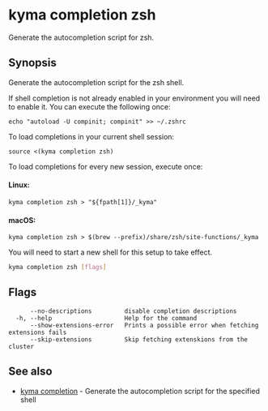 # kyma completion zsh

Generate the autocompletion script for zsh.

## Synopsis

Generate the autocompletion script for the zsh shell.

If shell completion is not already enabled in your environment you will need
to enable it.  You can execute the following once:

	echo "autoload -U compinit; compinit" >> ~/.zshrc

To load completions in your current shell session:

	source <(kyma completion zsh)

To load completions for every new session, execute once:

#### Linux:

	kyma completion zsh > "${fpath[1]}/_kyma"

#### macOS:

	kyma completion zsh > $(brew --prefix)/share/zsh/site-functions/_kyma

You will need to start a new shell for this setup to take effect.


```bash
kyma completion zsh [flags]
```

## Flags

```text
      --no-descriptions         disable completion descriptions
  -h, --help                    Help for the command
      --show-extensions-error   Prints a possible error when fetching extensions fails
      --skip-extensions         Skip fetching extenskions from the cluster
```

## See also

* [kyma completion](kyma_completion.md) - Generate the autocompletion script for the specified shell
